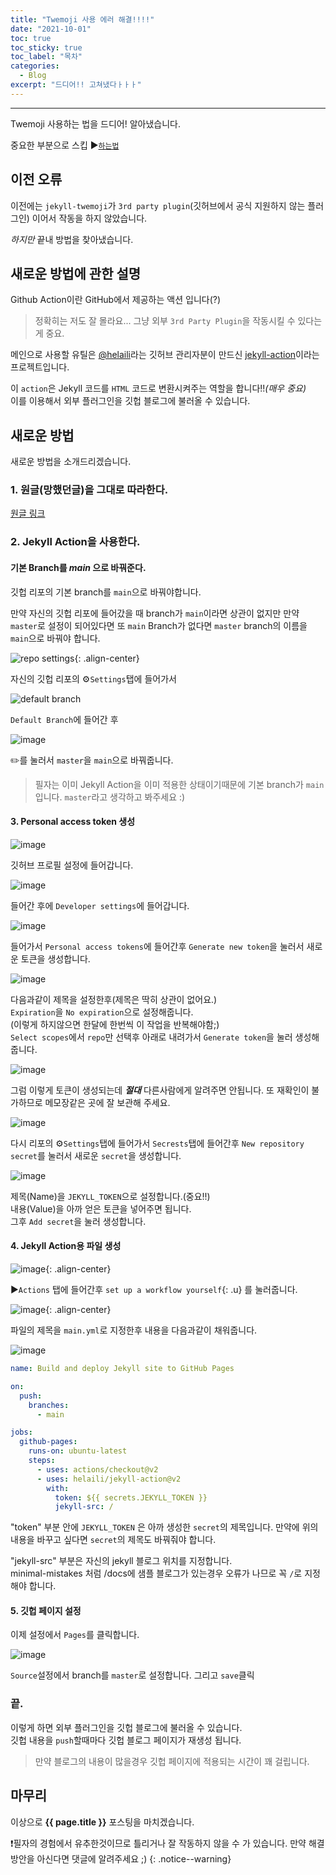 ```yaml
---
title: "Twemoji 사용 에러 해결!!!!"
date: "2021-10-01"
toc: true
toc_sticky: true
toc_label: "목차"
categories:
  - Blog
excerpt: "드디어!! 고쳐냈다ㅏㅏㅏ"
---
```

***

Twemoji 사용하는 법을 드디어! 알아냈습니다.

중요한 부분으로 스킵 :arrow_forward:[`하는법`](#새로운-방법)


## 이전 오류

이전에는 `jekyll-twemoji`가 `3rd party plugin`(깃허브에서 공식 지원하지 않는 플러그인) 이어서 작동을 하지 않았습니다.

*하지만* 끝내 방법을 찾아냈습니다.

## 새로운 방법에 관한 설명

Github Action이란 GitHub에서 제공하는 액션 입니다(?)

> 정확히는 저도 잘 몰라요...
> 그냥 외부 `3rd Party Plugin`을 작동시킬 수 있다는게 중요.

메인으로 사용할 유틸은 [@helaili](https://github.com/helaili)라는 깃허브 관리자분이 만드신 [jekyll-action](https://github.com/helaili/jekyll-action)이라는 프로젝트입니다.

이 `action`은 Jekyll 코드를 `HTML` 코드로 변환시켜주는 역할을 합니다!!_(매우 중요)_
<br>
이를 이용해서 외부 플러그인을 깃헙 블로그에 불러올 수 있습니다.

## 새로운 방법

새로운 방법을 소개드리겠습니다.

### 1. 원글(망했던글)을 그대로 따라한다.

[원글 링크](/blog/use-twemoji-jekyll/#적용하기)

### 2. Jekyll Action을 사용한다.

#### 기본 Branch를 ***main*** 으로 바꿔준다.

깃헙 리포의 기본 branch를 `main`으로 바꿔야합니다.

만약 자신의 깃헙 리포에 들어갔을 때 branch가 `main`이라면 상관이 없지만 만약 `master`로 설정이 되어있다면 또 `main` Branch가 없다면 `master` branch의 이름을 `main`으로 바꿔야 합니다.

![repo settings](https://user-images.githubusercontent.com/83404333/135550863-5299a189-5191-46fa-b7e3-e5496658dbfa.png){: .align-center}

자신의 깃헙 리포의 :gear:`Settings`탭에 들어가서

![default branch](https://user-images.githubusercontent.com/83404333/135551194-f62f4efa-e9e9-4902-a11a-bc4c4a1d396e.png)

`Default Branch`에 들어간 후

![image](https://user-images.githubusercontent.com/83404333/135551350-df6207c4-62ff-4dca-a128-145b42bafacc.png)

:pencil2:를 눌러서 `master`을 `main`으로 바꿔줍니다.

> 필자는 이미 Jekyll Action을 이미 적용한 상태이기때문에 기본 branch가 `main`입니다. `master`라고 생각하고 봐주세요 :)

#### 3. Personal access token 생성

![image](https://user-images.githubusercontent.com/83404333/135552579-84c83ce4-5550-474a-8441-50cf4c063eff.png)

깃허브 프로필 설정에 들어갑니다.

![image](https://user-images.githubusercontent.com/83404333/135553311-27a03583-4492-48b2-9cd4-8388a9b98c33.png)

들어간 후에 `Developer settings`에 들어갑니다.

![image](https://user-images.githubusercontent.com/83404333/135553803-7f37e481-6e28-46ff-ad93-4fa85bae5168.png)

들어가서 `Personal access tokens`에 들어간후 `Generate new token`을 눌러서 새로운 토큰을 생성합니다.

![image](https://user-images.githubusercontent.com/83404333/135554076-3c8255bf-03b7-49a4-aa05-d1c9b4f27afa.png)

다음과같이 제목을 설정한후(제목은 딱히 상관이 없어요.)<br>
`Expiration`을 `No expiration`으로 설정해줍니다.<br>
(이렇게 하지않으면 한달에 한번씩 이 작업을 반복해야함;)<br>
`Select scopes`에서 `repo`만 선택후 아래로 내려가서 `Generate token`을 눌러 생성해줍니다.

![image](https://user-images.githubusercontent.com/83404333/135554371-a133556c-c1fb-4073-944f-bcea82e6b9bd.png)

그럼 이렇게 토큰이 생성되는데 ***절대*** 다른사람에게 알려주면 안됩니다. 또 재확인이 불가하므로 메모장같은 곳에 잘 보관해 주세요.

![image](https://user-images.githubusercontent.com/83404333/135554768-f287b0cf-8a6a-4b4e-a3d0-29ea798a60c9.png)

다시 리포의 :gear:`Settings`탭에 들어가서 `Secrests`탭에 들어간후 `New repository secret`를 눌러서 새로운 `secret`을 생성합니다.

![image](https://user-images.githubusercontent.com/83404333/135555572-e8fff5b9-9a0c-486f-a96e-8b6321165bd4.png)

제목(Name)을 `JEKYLL_TOKEN`으로 설정합니다.(중요!!)<br>
내용(Value)을 아까 얻은 토큰을 넣어주면 됩니다.<br>
그후 `Add secret`을 눌러 생성합니다.

#### 4. Jekyll Action용 파일 생성

![image](https://user-images.githubusercontent.com/83404333/135551638-6e4574bb-d376-4671-8e91-1931d468729c.png){: .align-center}

▶`Actions` 탭에 들어간후 `set up a workflow yourself`{: .u} 를 눌러줍니다.

![image](https://user-images.githubusercontent.com/83404333/135551992-a7f1bdb9-52b9-4cb4-a4db-5e76027a63cb.png){: .align-center}

파일의 제목을 `main.yml`로 지정한후 내용을 다음과같이 채워줍니다.

![image](https://user-images.githubusercontent.com/83404333/135552179-83e75a0e-7d32-4707-8e7b-966e8a662372.png)

```yml
name: Build and deploy Jekyll site to GitHub Pages

on:
  push:
    branches:
      - main

jobs:
  github-pages:
    runs-on: ubuntu-latest
    steps:
      - uses: actions/checkout@v2
      - uses: helaili/jekyll-action@v2
        with:
          token: ${{ secrets.JEKYLL_TOKEN }}
          jekyll-src: / 

```

"token" 부분 안에 `JEKYLL_TOKEN` 은 아까 생성한 `secret`의 제목입니다. 만약에 위의 내용을 바꾸고 싶다면 `secret`의 제목도 바꿔줘야 합니다.

"jekyll-src" 부분은 자신의 jekyll 블로그 위치를 지정합니다.<br>
minimal-mistakes 처럼 /docs에 샘플 블로그가 있는경우 오류가 나므로 꼭 `/`로 지정해야 합니다. 

#### 5. 깃헙 페이지 설정

이제 설정에서 `Pages`를 클릭합니다.

![image](https://user-images.githubusercontent.com/83404333/135557144-5951f58a-d4b4-4fa2-b4ab-332f28bf3055.png)

`Source`설정에서 branch를 `master`로 설정합니다.
그리고 `save`클릭

### 끝.

이렇게 하면 외부 플러그인을 깃헙 블로그에 불러올 수 있습니다.<br>
깃헙 내용을 `push`할때마다 깃헙 블로그 페이지가 재생성 됩니다.
> 만약 블로그의 내용이 많을경우 깃헙 페이지에 적용되는 시간이 꽤 걸립니다.

## 마무리

이상으로 **{{ page.title }}** 포스팅을 마치겠습니다.

❗필자의 경험에서 유추한것이므로 틀리거나 잘 작동하지 않을 수 가 있습니다. 만약 해결 방안을 아신다면 댓글에 알려주세요 ;)
{: .notice--warning}